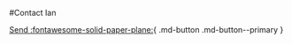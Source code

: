 #Contact Ian

[Send :fontawesome-solid-paper-plane:](#mailto:ian.derrington@gmail.com){ .md-button .md-button--primary }

